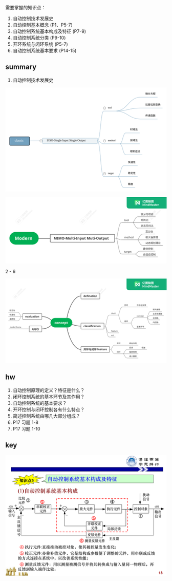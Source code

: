 需要掌握的知识点：

1. 自动控制技术发展史
2. 自动控制基本概念 (P1、P5-7)
3. 自动控制系统基本构成及特征 (P7-9)
4. 自动控制系统分类 (P9-10)
5. 开环系统与闭环系统 (P5-7)
6. 自动控制系统基本要求 (P14-15)

## summary

1. 自动控制技术发展史

![](mindmap/svg/classic.svg)

![](mindmap/svg/Modern.svg)

2 - 6

![](mindmap/svg/concept.svg)

## hw

1. 自动控制原理的定义？特征是什么？
2. 闭环控制系统的基本环节及其作用？
3. 自动控制系统的基本要求？
4. 开环控制与闭环控制各有什么特点？
5. 简述控制系统由哪几大部分组成？
6. P17 习题 1-8
7. P17 习题 1-10

## key

![](assets/00018.svg)
